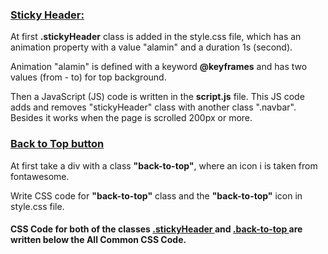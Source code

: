 ### <ins>**Sticky Header:** </ins>

At first **.stickyHeader** class is added in the style.css file, which has an animation property with a value "alamin" and a duration 1s (second).

Animation "alamin" is defined with a keyword **@keyframes** and has two values (from - to) for top background.

Then a JavaScript (JS) code is written in the **script.js** file. This JS code adds and removes "stickyHeader" class with another class ".navbar". Besides it works when the page is scrolled 200px or more.

### <ins>**Back to Top button** </ins>
At first take a div with a class **"back-to-top"**, where an icon i is taken from fontawesome.

Write CSS code for **"back-to-top"** class and the **"back-to-top"** icon in style.css file.

#### CSS Code for both of the classes <ins>.stickyHeader </ins> and <ins>.back-to-top </ins> are written below the All Common CSS Code.
